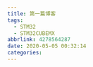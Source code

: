 ```yaml
---
title: 第一篇博客
tags:
  - STM32
  - STM32CUBEMX
abbrlink: 4278564287
date: 2020-05-05 00:32:14
categories:
---
```

